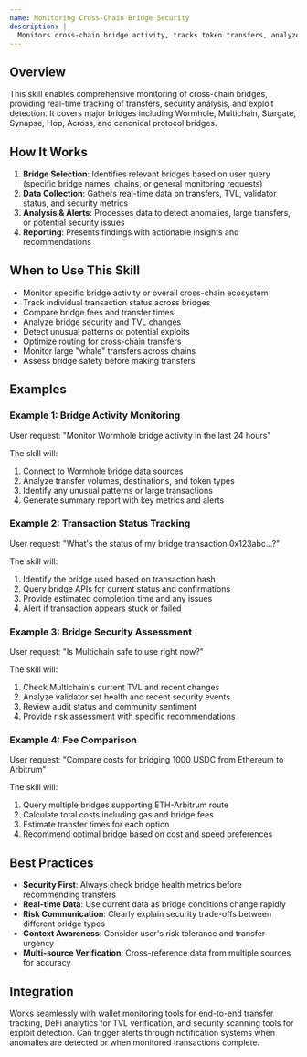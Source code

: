 ```yaml
---
name: Monitoring Cross-Chain Bridge Security
description: |
  Monitors cross-chain bridge activity, tracks token transfers, analyzes bridge security metrics, and detects potential exploits across major bridges like Wormhole, Multichain, Stargate, and others. Activates when users ask about bridge monitoring, transfer tracking, bridge security analysis, TVL changes, transaction status, bridge fees, exploit detection, or cross-chain transfer optimization.
---
```


## Overview

This skill enables comprehensive monitoring of cross-chain bridges, providing real-time tracking of transfers, security analysis, and exploit detection. It covers major bridges including Wormhole, Multichain, Stargate, Synapse, Hop, Across, and canonical protocol bridges.

## How It Works

1. **Bridge Selection**: Identifies relevant bridges based on user query (specific bridge names, chains, or general monitoring requests)
2. **Data Collection**: Gathers real-time data on transfers, TVL, validator status, and security metrics
3. **Analysis & Alerts**: Processes data to detect anomalies, large transfers, or potential security issues
4. **Reporting**: Presents findings with actionable insights and recommendations

## When to Use This Skill

- Monitor specific bridge activity or overall cross-chain ecosystem
- Track individual transaction status across bridges
- Compare bridge fees and transfer times
- Analyze bridge security and TVL changes
- Detect unusual patterns or potential exploits
- Optimize routing for cross-chain transfers
- Monitor large "whale" transfers across chains
- Assess bridge safety before making transfers

## Examples

### Example 1: Bridge Activity Monitoring
User request: "Monitor Wormhole bridge activity in the last 24 hours"

The skill will:
1. Connect to Wormhole bridge data sources
2. Analyze transfer volumes, destinations, and token types
3. Identify any unusual patterns or large transactions
4. Generate summary report with key metrics and alerts

### Example 2: Transaction Status Tracking
User request: "What's the status of my bridge transaction 0x123abc...?"

The skill will:
1. Identify the bridge used based on transaction hash
2. Query bridge APIs for current status and confirmations
3. Provide estimated completion time and any issues
4. Alert if transaction appears stuck or failed

### Example 3: Bridge Security Assessment
User request: "Is Multichain safe to use right now?"

The skill will:
1. Check Multichain's current TVL and recent changes
2. Analyze validator set health and recent security events
3. Review audit status and community sentiment
4. Provide risk assessment with specific recommendations

### Example 4: Fee Comparison
User request: "Compare costs for bridging 1000 USDC from Ethereum to Arbitrum"

The skill will:
1. Query multiple bridges supporting ETH-Arbitrum route
2. Calculate total costs including gas and bridge fees
3. Estimate transfer times for each option
4. Recommend optimal bridge based on cost and speed preferences

## Best Practices

- **Security First**: Always check bridge health metrics before recommending transfers
- **Real-time Data**: Use current data as bridge conditions change rapidly
- **Risk Communication**: Clearly explain security trade-offs between different bridge types
- **Context Awareness**: Consider user's risk tolerance and transfer urgency
- **Multi-source Verification**: Cross-reference data from multiple sources for accuracy

## Integration

Works seamlessly with wallet monitoring tools for end-to-end transfer tracking, DeFi analytics for TVL verification, and security scanning tools for exploit detection. Can trigger alerts through notification systems when anomalies are detected or when monitored transactions complete.